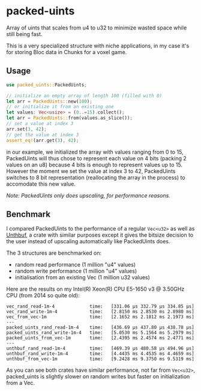 # packed-uints
Array of uints that scales from u4 to u32 to minimize wasted space while still being fast. 

This is a very specialized structure with niche applications, in my case it's for storing Bloc data in Chunks for a voxel game.

## Usage
```rust
use packed_uints::PackedUints;

// initialize an empty array of length 100 (filled with 0)
let arr = PackedUints::new(100);
// or initialize it from an existing one
let values: Vec<usize> = (0..=15).collect();
let arr = PackedUints::from(values.as_slice());
// set a value at index 3
arr.set(3, 42);
// get the value at index 3
assert_eq!(arr.get(3), 42);
```

in our example, we initialized the array with values ranging from 0 to 15, PackedUints will thus chose to represent each value on 4 bits (packing 2 values on an u8) 
because 4 bits is enough to represent values up to 15. 
However the moment we set the value at index 3 to 42, PackedUints switches to 8 bit representation (reallocating the array in the process) to accomodate this new value.

*Note: PackedUints only does upscaling, for performance reasons.*

## Benchmark
I compared PackedUints to the performance of a regular `Vec<u32>` as well as [Unthbuf](https://github.com/Longor1996/unthbuf), a crate with similar purposes except it gives the bitsize decision to the user instead of upscaling automatically like PackedUints does.

The 3 structures are benchmarked on: 
- random read performance (1 million "u4" values)
- random write performance (1 million "u4" values)
- initialisation from an existing Vec (1 million u32 values)

Here are the results on my Intel(R) Xeon(R) CPU E5-1650 v3 @ 3.50GHz CPU (from 2014 so quite old):
```
vec_rand_read-1m-4             time:   [331.06 µs 332.79 µs 334.85 µs]
vec_rand_write-1m-4            time:   [2.8150 ms 2.8530 ms 2.8980 ms]
vec_from_vec-1m                time:   [2.1652 ms 2.1812 ms 2.1973 ms]
---
packed_uints_rand_read-1m-4    time:   [436.69 µs 437.80 µs 438.78 µs]
packed_uints_rand_write-1m-4   time:   [5.0530 ms 5.1564 ms 5.2979 ms]
packed_uints_from_vec-1m       time:   [2.4395 ms 2.4574 ms 2.4771 ms]
---
unthbuf_rand_read-1m-4         time:   [469.39 µs 480.58 µs 494.96 µs]
unthbuf_rand_write-1m-4        time:   [4.4435 ms 4.4535 ms 4.4659 ms]
unthbuf_from_vec-1m            time:   [9.2428 ms 9.3750 ms 9.5319 ms]
```

As you can see both crates have similar performance, not far from `Vec<u32>`, packed_uints is slightly slower on random writes but faster on initialization from a Vec.